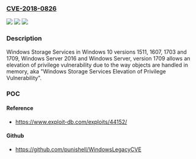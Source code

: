 ### [CVE-2018-0826](https://cve.mitre.org/cgi-bin/cvename.cgi?name=CVE-2018-0826)
![](https://img.shields.io/static/v1?label=Product&message=Windows%20Storage%20Services&color=blue)
![](https://img.shields.io/static/v1?label=Version&message=n%2Fa&color=blue)
![](https://img.shields.io/static/v1?label=Vulnerability&message=Important&color=brighgreen)

### Description

Windows Storage Services in Windows 10 versions 1511, 1607, 1703 and 1709, Windows Server 2016 and Windows Server, version 1709 allows an elevation of privilege vulnerability due to the way objects are handled in memory, aka "Windows Storage Services Elevation of Privilege Vulnerability".

### POC

#### Reference
- https://www.exploit-db.com/exploits/44152/

#### Github
- https://github.com/punishell/WindowsLegacyCVE

